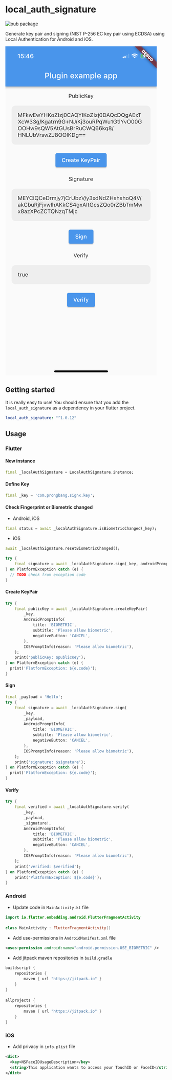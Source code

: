 # local_auth_signature

[![pub package](https://img.shields.io/pub/v/local_auth_signature.svg)](https://pub.dartlang.org/packages/local_auth_signature)

Generate key pair and signing (NIST P-256 EC key pair using ECDSA) using Local Authentication for Android and iOS.

![Screenshot](screenshot/screenshot.jpg)

## Getting started

It is really easy to use! You should ensure that you add the `local_auth_signature` as a dependency in your flutter project.

```yaml
local_auth_signature: "^1.0.12"
```

## Usage

### Flutter

#### New instance

```dart
final _localAuthSignature = LocalAuthSignature.instance;
```

#### Define Key

```dart
final _key = 'com.prongbang.signx.key';
```

#### Check Fingerprint or Biometric changed

- Android, iOS

```dart
final status = await _localAuthSignature.isBiometricChanged(_key);
```

- iOS

```dart
await _localAuthSignature.resetBiometricChanged();
```

```dart
try {
    final signature = await _localAuthSignature.sign(_key, androidPrompt, iosPrompt);
} on PlatformException catch (e) {
  // TODO check from exception code
}
```

#### Create KeyPair

```dart
try {
    final publicKey = await _localAuthSignature.createKeyPair(
        _key,
        AndroidPromptInfo(
            title: 'BIOMETRIC',
            subtitle: 'Please allow biometric',
            negativeButton: 'CANCEL',
        ),
        IOSPromptInfo(reason: 'Please allow biometric'),
    );
    print('publicKey: $publicKey');
} on PlatformException catch (e) {
  print('PlatformException: ${e.code}');
}
```

#### Sign

```dart
final _payload = 'Hello';
try {
    final signature = await _localAuthSignature.sign(
        _key,
        _payload,
        AndroidPromptInfo(
            title: 'BIOMETRIC',
            subtitle: 'Please allow biometric',
            negativeButton: 'CANCEL',
        ),
        IOSPromptInfo(reason: 'Please allow biometric'),
    );
    print('signature: $signature');
} on PlatformException catch (e) {
  print('PlatformException: ${e.code}');
}
```

#### Verify

```dart
try {
    final verified = await _localAuthSignature.verify(
        _key,
        _payload,
        _signature!,
        AndroidPromptInfo(
            title: 'BIOMETRIC',
            subtitle: 'Please allow biometric',
            negativeButton: 'CANCEL',
        ),
        IOSPromptInfo(reason: 'Please allow biometric'),
    );
    print('verified: $verified');
} on PlatformException catch (e) {
    print('PlatformException: ${e.code}');
}
```

### Android

- Update code in `MainActivity.kt` file

```kotlin
import io.flutter.embedding.android.FlutterFragmentActivity

class MainActivity : FlutterFragmentActivity()
```

- Add use-permissions in `AndroidManifest.xml` file

```xml
<uses-permission android:name="android.permission.USE_BIOMETRIC" />
```

- Add jitpack maven repositories in `build.gradle`

```groovy
buildscript {
    repositories {
        maven { url "https://jitpack.io" }
    }
}

allprojects {
    repositories {
        maven { url "https://jitpack.io" }
    }
}
```

### iOS

- Add privacy in `info.plist` file

```xml
<dict>
  <key>NSFaceIDUsageDescription</key>
  <string>This application wants to access your TouchID or FaceID</string>
</dict>
```
